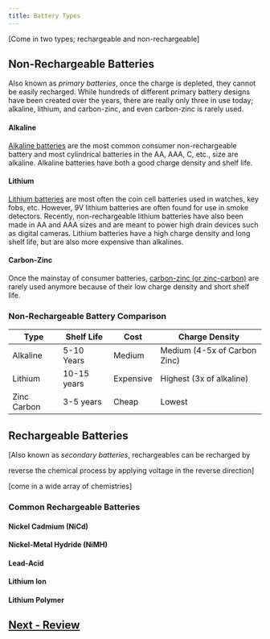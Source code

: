 ```yaml
---
title: Battery Types
---
```


[Come in two types; rechargeable and non-rechargeable]

## Non-Rechargeable Batteries

Also known as _primary batteries_, once the charge is depleted, they cannot be easily recharged. While hundreds of different primary battery designs have been created over the years, there are really only three in use today; alkaline, lithium, and carbon-zinc, and even carbon-zinc is rarely used.


#### Alkaline

[Alkaline batteries](https://en.wikipedia.org/wiki/Alkaline_battery) are the most common consumer non-rechargeable battery and most cylindrical batteries in the AA, AAA, C, etc., size are alkaline. Alkaline batteries have both a good charge density and shelf life. 

#### Lithium

[Lithium batteries](https://en.wikipedia.org/wiki/Lithium_battery) are most often the coin cell batteries used in watches, key fobs, etc. However, 9V lithium batteries are often found for use in smoke detectors. Recently, non-rechargeable lithium batteries have also been made in AA and AAA sizes and are meant to power high drain devices such as digital cameras. Lithium batteries have a high charge density and long shelf life, but are also more expensive than alkalines.

#### Carbon-Zinc

Once the mainstay of consumer batteries, [carbon-zinc (or zinc-carbon)](https://en.wikipedia.org/wiki/Zinc%E2%80%93carbon_battery) are rarely used anymore because of their low charge density and short shelf life.


### Non-Rechargeable Battery Comparison

| Type   | Shelf Life    | Cost   | Charge Density |
|-------|------|----|-----|
| Alkaline | 5-10 Years | Medium | Medium (4-5x of Carbon Zinc) | 
| Lithium | 10-15 years | Expensive | Highest (3x of alkaline) |
| Zinc Carbon | 3-5 years | Cheap | Lowest |

## Rechargeable Batteries

[Also known as _secondary batteries_, rechargeables can be recharged by 


reverse the chemical process by applying voltage in the reverse direction]

[come in a wide array of chemistries]

### Common Rechargeable Batteries

#### Nickel Cadmium (NiCd)

#### Nickel-Metal Hydride (NiMH)

#### Lead-Acid

#### Lithium Ion

#### Lithium Polymer

## [Next - Review](../Review)

<br/>